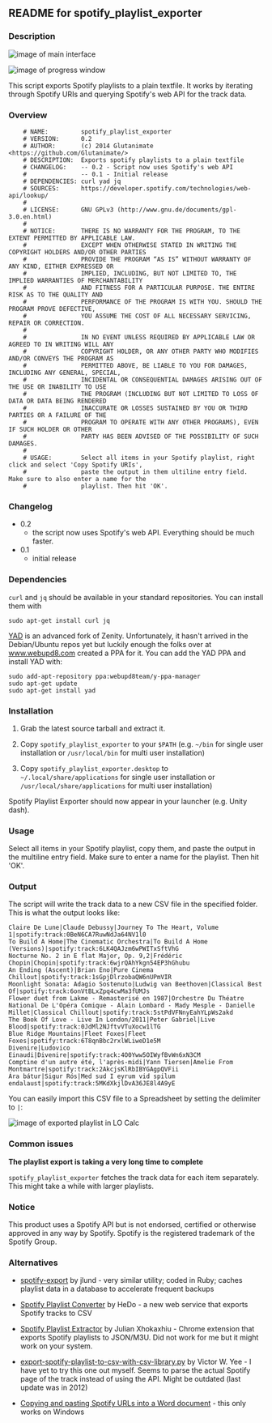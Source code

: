 ## README for spotify_playlist_exporter

### Description

![image of main interface](https://raw.githubusercontent.com/Glutanimate/spotify_playlist_exporter/master/spotify_playlist_exporter_main.png)

![image of progress window](https://raw.githubusercontent.com/Glutanimate/spotify_playlist_exporter/master/spotify_playlist_exporter_progress.png)

This script exports Spotify playlists to a plain textfile. It works by iterating through Spotify URIs and querying Spotify's web API for the track data.

### Overview
```
    # NAME:         spotify_playlist_exporter
    # VERSION:      0.2
    # AUTHOR:       (c) 2014 Glutanimate <https://github.com/Glutanimate/>
    # DESCRIPTION:  Exports spotify playlists to a plain textfile
    # CHANGELOG:    -- 0.2 - Script now uses Spotify's web API
    #               -- 0.1 - Initial release
    # DEPENDENCIES: curl yad jq
    # SOURCES:      https://developer.spotify.com/technologies/web-api/lookup/
    #
    # LICENSE:      GNU GPLv3 (http://www.gnu.de/documents/gpl-3.0.en.html)
    #
    # NOTICE:       THERE IS NO WARRANTY FOR THE PROGRAM, TO THE EXTENT PERMITTED BY APPLICABLE LAW. 
    #               EXCEPT WHEN OTHERWISE STATED IN WRITING THE COPYRIGHT HOLDERS AND/OR OTHER PARTIES 
    #               PROVIDE THE PROGRAM “AS IS” WITHOUT WARRANTY OF ANY KIND, EITHER EXPRESSED OR 
    #               IMPLIED, INCLUDING, BUT NOT LIMITED TO, THE IMPLIED WARRANTIES OF MERCHANTABILITY 
    #               AND FITNESS FOR A PARTICULAR PURPOSE. THE ENTIRE RISK AS TO THE QUALITY AND 
    #               PERFORMANCE OF THE PROGRAM IS WITH YOU. SHOULD THE PROGRAM PROVE DEFECTIVE,
    #               YOU ASSUME THE COST OF ALL NECESSARY SERVICING, REPAIR OR CORRECTION.
    #
    #               IN NO EVENT UNLESS REQUIRED BY APPLICABLE LAW OR AGREED TO IN WRITING WILL ANY 
    #               COPYRIGHT HOLDER, OR ANY OTHER PARTY WHO MODIFIES AND/OR CONVEYS THE PROGRAM AS 
    #               PERMITTED ABOVE, BE LIABLE TO YOU FOR DAMAGES, INCLUDING ANY GENERAL, SPECIAL, 
    #               INCIDENTAL OR CONSEQUENTIAL DAMAGES ARISING OUT OF THE USE OR INABILITY TO USE 
    #               THE PROGRAM (INCLUDING BUT NOT LIMITED TO LOSS OF DATA OR DATA BEING RENDERED 
    #               INACCURATE OR LOSSES SUSTAINED BY YOU OR THIRD PARTIES OR A FAILURE OF THE 
    #               PROGRAM TO OPERATE WITH ANY OTHER PROGRAMS), EVEN IF SUCH HOLDER OR OTHER 
    #               PARTY HAS BEEN ADVISED OF THE POSSIBILITY OF SUCH DAMAGES.
    #
    # USAGE:        Select all items in your Spotify playlist, right click and select 'Copy Spotify URIs',
    #               paste the output in them ultiline entry field. Make sure to also enter a name for the 
    #               playlist. Then hit 'OK'.
```
### Changelog

- 0.2
    - the script now uses Spotify's web API. Everything should be much faster.
- 0.1 
    - initial release

### Dependencies

`curl` and `jq` should be available in your standard repositories. You can install them with

    sudo apt-get install curl jq
   
[YAD](http://sourceforge.net/projects/yad-dialog/) is an advanced fork of Zenity. Unfortunately, it hasn't arrived in the Debian/Ubuntu repos yet but luckily enough the folks over at www.webupd8.com created a PPA for it. You can add the YAD PPA and install YAD with:

    sudo add-apt-repository ppa:webupd8team/y-ppa-manager
    sudo apt-get update
    sudo apt-get install yad

### Installation

1. Grab the latest source tarball and extract it.

2. Copy `spotify_playlist_exporter` to your `$PATH` (e.g. `~/bin` for single user installation or `/usr/local/bin` for multi user installation)

3. Copy `spotify_playlist_exporter.desktop` to `~/.local/share/applications` for single user installation or `/usr/local/share/applications` for multi user installation)

Spotify Playlist Exporter should now appear in your launcher (e.g. Unity dash).

### Usage

Select all items in your Spotify playlist, copy them, and paste the output in the multiline entry field. Make sure to enter a name for the playlist. Then hit 'OK'.

### Output

The script will write the track data to a new CSV file in the specified folder. This is what the output looks like:

    Claire De Lune|Claude Debussy|Journey To The Heart, Volume 1|spotify:track:0BeN6CA7RuwNdJa64NV1l0
    To Build A Home|The Cinematic Orchestra|To Build A Home (Versions)|spotify:track:6LK4QAJzm6wPWITxSftVhG
    Nocturne No. 2 in E flat Major, Op. 9,2|Frédéric Chopin|Chopin|spotify:track:6wjrQAhYkgn54EP3hGhubu
    An Ending (Ascent)|Brian Eno|Pure Cinema Chillout|spotify:track:1sGpjDlrzobaQW6nUPmVIR
    Moonlight Sonata: Adagio Sostenuto|Ludwig van Beethoven|Classical Best Of|spotify:track:6onVtBLxZpq4cwMa3fUMJs
    Flower duet from Lakme - Remasterisé en 1987|Orchestre Du Théatre National De L'Opéra Comique - Alain Lombard - Mady Mesple - Danielle Millet|Classical Chillout|spotify:track:5stPdVFNnyEahYLpWs2akd
    The Book Of Love - Live In London/2011|Peter Gabriel|Live Blood|spotify:track:0JdMl2NJftvVTuXocw1lTG
    Blue Ridge Mountains|Fleet Foxes|Fleet Foxes|spotify:track:6T8qnBbc2rxlWLiweD1e5M
    Divenire|Ludovico Einaudi|Divenire|spotify:track:4O0Yww5OIWyfBvWn6xN3CM
    Comptine d'un autre été, l'après-midi|Yann Tiersen|Amelie From Montmartre|spotify:track:2AkcjsKlRbIBYGAgpQVFii
    Ára bátur|Sigur Rós|Med sud I eyrum vid spilum endalaust|spotify:track:5MKdXkjlDvA36JE8l4A9yE

You can easily import this CSV file to a Spreadsheet by setting the delimiter to `|`:

![image of exported playlist in LO Calc](https://raw.githubusercontent.com/Glutanimate/spotify_playlist_exporter/master/spotify_playlist_exporter_localc.png)

### Common issues

**The playlist export is taking a very long time to complete**

`spotify_playlist_exporter` fetches the track data for each item separately. This might take a while with larger playlists.

### Notice

This product uses a Spotify API but is not endorsed, certified or otherwise approved in any way by Spotify. Spotify is the registered trademark of the Spotify Group.

### Alternatives

- [spotify-export](https://github.com/jlund/spotify-export) by jlund - very similar utility; coded in Ruby; caches playlist data in a database to accelerate frequent backups

- [Spotify Playlist Converter](http://www.spotifyconverter.com/) by HeDo - a new web service that exports Spotify tracks to CSV

- [Spotify Playlist Extractor](https://chrome.google.com/webstore/detail/spotify-playlist-extracto/onglffcjldphmpfnpdfmngfenhmjlnnn) by Julian Xhokaxhiu - Chrome extension that exports Spotify playlists to JSON/M3U. Did not work for me but it might work on your system.

- [export-spotify-playlist-to-csv-with-csv-library.py](http://victorwyee.com/python/export-spotify-playlist-to-csv-with-python/) by Victor W. Yee - I have yet to try this one out myself. Seems to parse the actual Spotify page of the track instead of using the API. Might be outdated (last update was in 2012)

- [Copying and pasting Spotify URLs into a Word document](http://baracoma.wordpress.com/2014/05/15/exporting-spotify-playlist-to-text/) - this only works on Windows
